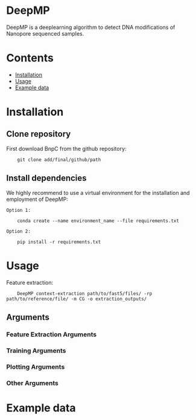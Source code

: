 # DeepMP
DeepMP is a deeplearning algorithm to detect DNA modifications of Nanopore sequenced samples.

# Contents
- [Installation](#Installation)
- [Usage](#Usage)
- [Example data](#Example-data)         

# Installation
## Clone repository
First download BnpC from the github repository:

        git clone add/final/github/path

## Install dependencies
We highly recommend to use a virtual environment for the installation and employment of DeepMP:

`Option 1:`

        conda create --name environment_name --file requirements.txt

`Option 2:`

        pip install -r requirements.txt

# Usage
Feature extraction:

```
    DeepMP context-extraction path/to/fast5/files/ -rp path/to/reference/file/ -m CG -o extraction_outputs/
```

## Arguments
### Feature Extraction Arguments
### Training Arguments
### Plotting Arguments
### Other Arguments

# Example data
